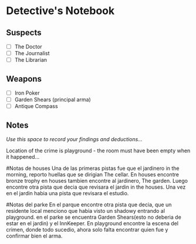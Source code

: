 # Detective's Notebook

## Suspects
- [ ] The Doctor
- [ ] The Journalist
- [ ] The Librarian

## Weapons
- [ ] Iron Poker
- [ ] Garden Shears (principal arma)
- [ ] Antique Compass

## Notes
*Use this space to record your findings and deductions...*

Location of the crime is playground - the room must have been empty when it happened...

#Notas de houses
Una de las primeras pistas fue que el jardinero in the morning, reporto huellas que se dirigian The cellar.
En houses encontre bronze trophy
en houses tambien encontre al jardinero, The garden.
Luego encontre otra pista que decia que revisara el jardin in the houses.
Una vez en el jardin habia una pista que revisara el estudio. 

#Notas del parke
En el parque encontre otra pista que decia, que un residente local menciono que habia visto un shadowy entrando al playground.
en el parke se encuentra Garden Shears(esto no deberia de estar en el jardin) y el InnKeeper.
En playground encontre la escena del crimen, donde todo sucedio, ahora solo falta encontrar quien fue y confirmar bien el arma.
